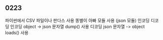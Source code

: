 ## 0223

 파이썬에서 CSV 파일이나 판다스 사용
 똥별이 아빠 모듈 사용 (json 모듈) 인코딩 디코딩
 인코딩 object -> json 문자열
 dump() 사용
 디코딩 json 문자열 -> object
 loads() 사용
